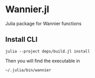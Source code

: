 # Wannier.jl

Julia package for Wannier functions

## Install CLI

```
julia --project deps/build.jl install
```
Then you will find the executable in
```
~/.julia/bin/wannier
```
